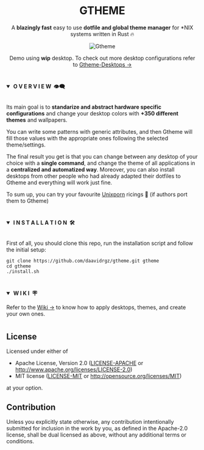 <div align="center"> <h1><strong>GTHEME</strong></h1> </div>
<div align="center">

A **blazingly fast** easy to use **dotfile and global theme manager** for *NIX systems written in Rust 🔥

<!-- ![Ferris](screenshots/ferris.svg) -->
![Gtheme](screenshots/gtheme.gif)

Demo using **wip** desktop. To check out more desktop configurations refer to [Gtheme-Desktops →](https://github.com/daavidrgz/gtheme-desktops)

</div>

#

<details open>
<summary><strong>&nbsp;O V E R V I E W &nbsp;👁️‍🗨️</strong></summary>
<br>

Its main goal is to **standarize and abstract hardware specific configurations** and change your desktop colors
with **+350 different themes** and wallpapers.

You can write some patterns with generic attributes, and then Gtheme will fill those values with the appropriate ones following the selected theme/settings.

The final result you get is that you can change between any desktop of your choice with a **single command**, and change the theme of all applications in a **centralized and automatized way**. Moreover, you can also install desktops from other people who had
already adapted their dotfiles to Gtheme and everything will work just fine.

To sum up, you can try your favourite [Unixporn](https://www.reddit.com/r/unixporn/) ricings 🍚 (if authors port them to Gtheme)
</details>

#

<details open>
<summary><strong>&nbsp;I N S T A L L A T I O N &nbsp;🛠</strong></summary>
<br>

First of all, you should clone this repo, run the installation script and follow the initial setup:

```console
git clone https://github.com/daavidrgz/gtheme.git gtheme
cd gtheme
./install.sh
```
</details>

#

<details open>
<summary><strong>&nbsp;W I K I &nbsp;🪧</strong></summary>

Refer to the [Wiki →](https://github.com/daavidrgz/gtheme/wiki) to know how to apply desktops, themes, and create your own ones.

</details>

#

## License

Licensed under either of

 * Apache License, Version 2.0
   ([LICENSE-APACHE](LICENSE-APACHE) or http://www.apache.org/licenses/LICENSE-2.0)
 * MIT license
   ([LICENSE-MIT](LICENSE-MIT) or http://opensource.org/licenses/MIT)

at your option.

## Contribution

Unless you explicitly state otherwise, any contribution intentionally submitted
for inclusion in the work by you, as defined in the Apache-2.0 license, shall be
dual licensed as above, without any additional terms or conditions.
